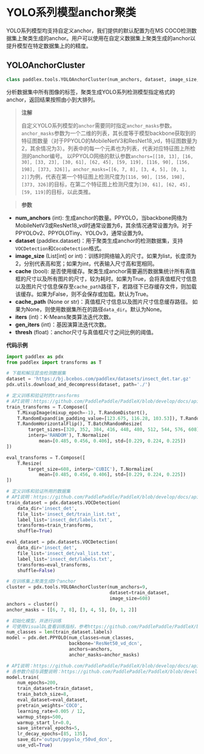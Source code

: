 # YOLO系列模型anchor聚类

YOLO系列模型均支持自定义anchor，我们提供的默认配置为在MS COCO检测数据集上聚类生成的anchor。用户可以使用在自定义数据集上聚类生成的anchor以提升模型在特定数据集上的的精度。

## YOLOAnchorCluster

```python
class paddlex.tools.YOLOAnchorCluster(num_anchors, dataset, image_size, cache, cache_path=None, iters=300, gen_iters=1000, thresh=0.25)
```
分析数据集中所有图像的标签，聚类生成YOLO系列检测模型指定格式的anchor，返回结果按照由小到大排列。

> **注解**
>
> 自定义YOLO系列模型的`anchor`需要同时指定`anchor_masks`参数。`anchor_masks`参数为一个二维的列表，其长度等于模型backbone获取到的特征图数量（对于PPYOLO的MobileNetV3和ResNet18_vd，特征图数量为2，其余情况为3）。列表中的每一个元素也为列表，代表对应特征图上所检测的anchor编号。
> 以PPYOLO网络的默认参数`anchors=[[10, 13], [16, 30], [33, 23], [30, 61], [62, 45], [59, 119], [116, 90], [156, 198], [373, 326]]`，`anchor_masks=[[6, 7, 8], [3, 4, 5], [0, 1, 2]]`为例，代表在第一个特征图上检测尺度为`[116, 90], [156, 198], [373, 326]`的目标，在第二个特征图上检测尺度为`[30, 61], [62, 45], [59, 119]`的目标，以此类推。

> **参数**
>
* **num_anchors** (int): 生成anchor的数量。PPYOLO，当backbone网络为MobileNetV3或ResNet18_vd时通常设置为6，其余情况通常设置为9。对于PPYOLOv2、PPYOLOTiny、YOLOv3，通常设置为9。
* **dataset** (paddlex.dataset)：用于聚类生成anchor的检测数据集，支持`VOCDetection`和`CocoDetection`格式。
* **image_size** (List[int] or int)：训练时网络输入的尺寸。如果为list，长度须为2，分别代表高和宽；如果为int，代表输入尺寸高和宽相同。
* **cache** (bool): 是否使用缓存。聚类生成anchor需要遍历数据集统计所有真值框的尺寸以及所有图片的尺寸，较为耗时。如果为True，会将真值框尺寸信息以及图片尺寸信息保存至`cache_path`路径下，若路径下已存缓存文件，则加载该缓存。如果为False，则不会保存或加载。默认为True。
* **cache_path** (None or str)：真值框尺寸信息以及图片尺寸信息缓存路径。 如果为None，则使用数据集所在的路径`data_dir`。默认为None。
* **iters** (int)：K-Means聚类算法迭代次数。
* **gen_iters** (int)：基因演算法迭代次数。
* **thresh** (float)：anchor尺寸与真值框尺寸之间比例的阈值。

**代码示例**
```python
import paddlex as pdx
from paddlex import transforms as T

# 下载和解压昆虫检测数据集
dataset = 'https://bj.bcebos.com/paddlex/datasets/insect_det.tar.gz'
pdx.utils.download_and_decompress(dataset, path='./')

# 定义训练和验证时的transforms
# API说明：https://github.com/PaddlePaddle/PaddleX/blob/develop/docs/apis/transforms/transforms.md
train_transforms = T.Compose([
    T.MixupImage(mixup_epoch=-1), T.RandomDistort(),
    T.RandomExpand(im_padding_value=[123.675, 116.28, 103.53]), T.RandomCrop(),
    T.RandomHorizontalFlip(), T.BatchRandomResize(
        target_sizes=[320, 352, 384, 416, 448, 480, 512, 544, 576, 608],
        interp='RANDOM'), T.Normalize(
            mean=[0.485, 0.456, 0.406], std=[0.229, 0.224, 0.225])
])

eval_transforms = T.Compose([
    T.Resize(
        target_size=608, interp='CUBIC'), T.Normalize(
            mean=[0.485, 0.456, 0.406], std=[0.229, 0.224, 0.225])
])

# 定义训练和验证所用的数据集
# API说明：https://github.com/PaddlePaddle/PaddleX/blob/develop/docs/apis/datasets.md
train_dataset = pdx.datasets.VOCDetection(
    data_dir='insect_det',
    file_list='insect_det/train_list.txt',
    label_list='insect_det/labels.txt',
    transforms=train_transforms,
    shuffle=True)

eval_dataset = pdx.datasets.VOCDetection(
    data_dir='insect_det',
    file_list='insect_det/val_list.txt',
    label_list='insect_det/labels.txt',
    transforms=eval_transforms,
    shuffle=False)

# 在训练集上聚类生成9个anchor
cluster = pdx.tools.YOLOAnchorCluster(num_anchors=9,
                                      dataset=train_dataset,
                                      image_size=608)
anchors = cluster()
anchor_masks = [[6, 7, 8], [3, 4, 5], [0, 1, 2]]

# 初始化模型，并进行训练
# 可使用VisualDL查看训练指标，参考https://github.com/PaddlePaddle/PaddleX/blob/develop/docs/train/visualdl.md
num_classes = len(train_dataset.labels)
model = pdx.det.PPYOLO(num_classes=num_classes,
                       backbone='ResNet50_vd_dcn',
                       anchors=anchors,
                       anchor_masks=anchor_masks)

# API说明：https://github.com/PaddlePaddle/PaddleX/blob/develop/docs/apis/models/detection.md
# 各参数介绍与调整说明：https://github.com/PaddlePaddle/PaddleX/blob/develop/docs/parameters.md
model.train(
    num_epochs=200,
    train_dataset=train_dataset,
    train_batch_size=8,
    eval_dataset=eval_dataset,
    pretrain_weights='COCO',
    learning_rate=0.005 / 12,
    warmup_steps=500,
    warmup_start_lr=0.0,
    save_interval_epochs=5,
    lr_decay_epochs=[85, 135],
    save_dir='output/ppyolo_r50vd_dcn',
    use_vdl=True)
```
